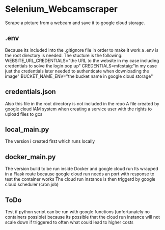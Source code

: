 # Selenium_Webcamscraper
Scrape a picture from a webcam and save it to google cloud storage.

## .env
Because its included into the .gitignore file in order to make it work a .env is the root directory is needed.
The stucture is the following:
WEBSITE_URL_CREDENTIALS="the URL to the website in my case including credentials to solve the login pop up"
CREDENTIALS=mfcstaig:"in my case just the credentials later needed to authenticate when downloading the image"
BUCKET_NAME_ENV="the bucket name in google cloud storage"

## credentials.json
Also this file in the root directory is not included in the repo
A file created by google cloud IAM system when creating a service user with the rights to upload files to gcs

## local_main.py
The version i created first which runs locally

## docker_main.py
The version build to be run inside Docker and google cloud run
Its wrapped in a Flask route because google cloud run needs an port with response to test the container works
The cloud run instance is then triggerd by google cloud scheduler (cron job)

## ToDo
Test if python script can be run with google functions (unfortunately no containers possible) because its possible that the cloud run instance will not scale down if triggered to often what could lead to higher costs